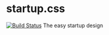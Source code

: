 # startup.css
[![Build Status](https://travis-ci.org/pedsm/startup.css.svg?branch=master)](https://travis-ci.org/pedsm/startup.css)
The easy startup design